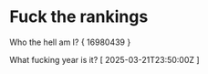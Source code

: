 # Fuck the rankings

Who the hell am I?
{ 16980439 }

What fucking year is it?
[ 2025-03-21T23:50:00Z ]
